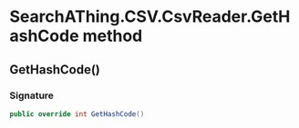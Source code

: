 # SearchAThing.CSV.CsvReader<T>.GetHashCode method
## GetHashCode()
### Signature
```csharp
public override int GetHashCode()
```
